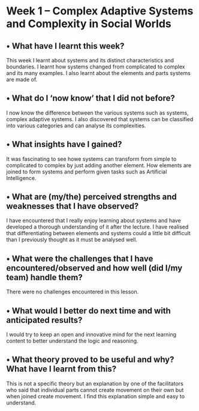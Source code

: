 # Week 1 – Complex Adaptive Systems and Complexity in Social Worlds

## •	What have I learnt this week?

This week I learnt about systems and its distinct characteristics and boundaries. I learnt how systems changed from complicated to complex and its many examples. I also learnt about the elements and parts systems are made of.

## •	What do I ‘now know’ that I did not before?

I now know the difference between the various systems such as systems, complex adaptive systems. I also discovered that systems can be classified into various categories and can analyse its complexities.

## •	What insights have I gained?

It was fascinating to see howe systems can transform from simple to complicated to complex by just adding another element. How elements are joined to form systems and perform given tasks such as Artificial Intelligence.

## •	What are (my/the) perceived strengths and weaknesses that I have observed?

I have encountered that I really enjoy learning about systems and have developed a thorough understanding of it after the lecture. I have realised that differentiating between elements and systems could a little bit difficult than I previously thought as it must be analysed well.

## •	What were the challenges that I have encountered/observed and how well (did I/my team) handle them?

There were no challenges encountered in this lesson.

## •	What would I better do next time and with anticipated results?

I would try to keep an open and innovative mind for the next learning content to better understand the logic and reasoning.

## •	What theory proved to be useful and why? What have I learnt from this?

This is not a specific theory but an explanation by one of the facilitators who said that individual parts cannot create movement on their own but when joined create movement. I find this explanation simple and easy to understand.




